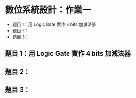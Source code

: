 # 數位系統設計：作業一

- 題目 1：用 Logic Gate 實作 4 bits 加減法器
- 題目 2：
- 題目 3：

## 題目 1：用 Logic Gate 實作 4 bits 加減法器

## 題目 2：

## 題目 3：
